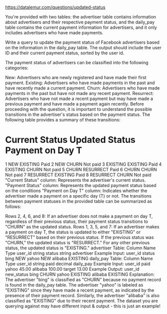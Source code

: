 https://datalemur.com/questions/updated-status

You're provided with two tables: the advertiser table contains information about advertisers and their respective payment status, and the daily_pay table contains the current payment information for advertisers, and it only includes advertisers who have made payments.

Write a query to update the payment status of Facebook advertisers based on the information in the daily_pay table. The output should include the user ID and their current payment status, sorted by the user id.

The payment status of advertisers can be classified into the following categories:

New: Advertisers who are newly registered and have made their first payment.
Existing: Advertisers who have made payments in the past and have recently made a current payment.
Churn: Advertisers who have made payments in the past but have not made any recent payment.
Resurrect: Advertisers who have not made a recent payment but may have made a previous payment and have made a payment again recently.
Before proceeding with the question, it is important to understand the possible transitions in the advertiser's status based on the payment status. The following table provides a summary of these transitions:

#	Current Status	Updated Status	Payment on Day T
1	NEW	EXISTING	Paid
2	NEW	CHURN	Not paid
3	EXISTING	EXISTING	Paid
4	EXISTING	CHURN	Not paid
5	CHURN	RESURRECT	Paid
6	CHURN	CHURN	Not paid
7	RESURRECT	EXISTING	Paid
8	RESURRECT	CHURN	Not paid
"Current Status" column: Represents the advertiser's current status.
"Payment Status" column: Represents the updated payment status based on the conditions
"Payment on Day T" column: Indicates whether the advertiser made a payment on a specific day (T) or not.
The transitions between payment statuses in the provided table can be summarized as follows:

Rows 2, 4, 6, and 8: If an advertiser does not make a payment on day T, regardless of their previous status, their payment status transitions to "CHURN" as the updated status.
Rows 1, 3, 5, and 7: If an advertiser makes a payment on day T, the status is updated to either "EXISTING" or "RESURRECT" based on their previous status. If the previous status was "CHURN," the updated status is "RESURRECT." For any other previous status, the updated status is "EXISTING."
advertiser Table:
Column Name	Type
user_id	string
status	string
advertiser Example Input:
user_id	status
bing	NEW
yahoo	NEW
alibaba	EXISTING
daily_pay Table:
Column Name	Type
user_id	string
paid	decimal
daily_pay Example Input:
user_id	paid
yahoo	45.00
alibaba	100.00
target	13.00
Example Output:
user_id	new_status
bing	CHURN
yahoo	EXISTING
alibaba	EXISTING
Explanation:
The advertiser "bing" is classified as "CHURN" because no payment record is found in the daily_pay table.
The advertiser "yahoo" is labeled as "EXISTING" since they have made a recent payment, as indicated by the presence of their payment record.
Similarly, the advertiser "alibaba" is also classified as "EXISTING" due to their recent payment.
The dataset you are querying against may have different input & output - this is just an example!
